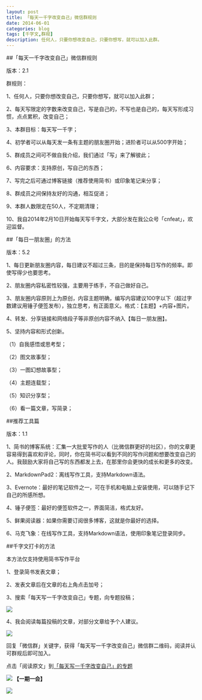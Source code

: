 ```yaml
---
layout: post
title: 「每天一千字改变自己」微信群规则
date: 2014-06-01
categories: blog
tags: [千字文,群规]
description: 任何人，只要你想改变自己，只要你想写，就可以加入此群。
---
```



##「每天一千字改变自己」微信群规则

版本：2.1

群规则：

1、任何人，只要你想改变自己，只要你想写，就可以加入此群；

2、每天写限定的字数来改变自己，写是自己的，不写也是自己的，每天写形成习惯，点点累积，改变自己；

3、本群目标：每天写一千字；

4、初学者可以从每天发一条有主题的朋友圈开始；进阶者可以从500字开始；

5、群成员之间可不做自我介绍，我们通过「写」来了解彼此；

6、内容要求：支持原创，写自己的东西；

7、写完之后可通过博客链接（推荐使用简书）或印象笔记来分享；

8、群成员之间保持友好的沟通，相互促进；

9、本群人数限定在50人，不定期清理；

10、我自2014年2月10日开始每天写千字文，大部分发在我公众号「cnfeat」，欢迎监督。



##「每日一朋友圈」的方法

版本：5.2

1、每日更新朋友圈内容，每日建议不超过三条，目的是保持每日写作的频率。即使写得少也要思考。

2、朋友圈内容私密性较强，主要用于练手，不自己做好自己。

3、朋友圈内容原则上为原创，内容主题明确，编写内容建议100字以下（超过字数建议用锤子便签发布），独立思考，有正面意义。格式：【主题】+内容+图片。

4、转发、分享链接和网络段子等非原创内容不纳入【每日一朋友圈】。

5、坚持内容和形式创新。

（1）自我感悟或思考型；

（2）图文故事型；

（3）一图幻想故事型；

（4）主题连载型；

（5）知识分享型；

（6）看一篇文章，写简录；


##推荐工具篇

版本：1.1

1、简书的博客系统：汇集一大批爱写作的人（比微信群更好的社区），你的文章更容易得到喜欢和评论，同时，你在简书可以看到不同的写作问题和想要改变自己的人。我鼓励大家将自己写的东西都发上去，在那里你会更快的成长和更多的改变。

2、MarkdownPad2：离线写作工具，支持Markdown语法。

3、Evernote：最好的笔记软件之一，可在手机和电脑上安装使用，可以随手记下自己的所感所想。

4、锤子便签：最好的便签软件之一，界面简洁，格式友好。

5、鲜果阅读器：如果你需要订阅很多博客，这就是你最好的选择。

6、马克飞象：在线写作工具，支持Markdown语法，使用印象笔记登录同步。


##千字文打卡的方法

本方法仅支持使用简书写作平台

1、登录简书发表文章；

2、发表文章后在文章的右上角点击加号；

3、搜索「每天写一千字改变自己」专题，向专题投稿；

![](http://cnfeat.qiniudn.com/%E5%9B%BE%E5%83%8F%202014-06-04-11-03-14.png)

4、我会阅读每篇投稿的文章，对部分文章给予个人建议。

![](http://pic.yupoo.com/vankos_v/DMJiv6i8/mHDSX.png)

回复「微信群」关键字，获得「每天写一千字改变自己」微信群二维码，阅读并认可群规后即可加入。

点击「阅读原文」到[「每天写一千字改变自己」的专题](http://jianshu.io/collection/723de9bac3cd)

![](http://pic.yupoo.com/vankos_v/DMJgUjgl/8Rvrt.png)
**【一期一会】**

![](http://media-cache-ec0.pinimg.com/736x/dd/ce/84/ddce84d7933997e874ca4adc377a9574.jpg)


